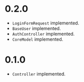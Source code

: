 # 0.2.0

- `LoginFormRequest` implemented.
- `BaseUser` implemented.
- `AuthController` implemented.
- `CoreModel` implemented.

# 0.1.0

- `Controller` implemented.